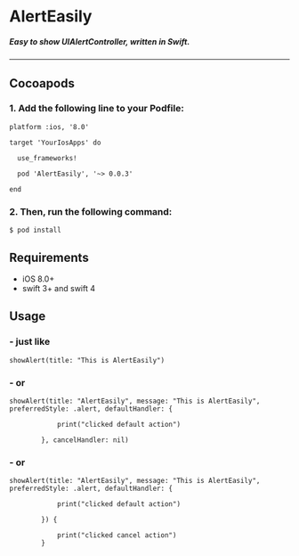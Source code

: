 # AlertEasily
##### Easy to show UIAlertController, written in Swift.

---


## Cocoapods

### 1. Add the following line to your Podfile:

```
platform :ios, '8.0'

target 'YourIosApps' do

  use_frameworks!

  pod 'AlertEasily', '~> 0.0.3'

end
```

### 2. Then, run the following command:

```
$ pod install
```




## Requirements
>
- iOS 8.0+
- swift 3+ and swift 4



## Usage

### - just like


```
showAlert(title: "This is AlertEasily")
```

### - or
```
showAlert(title: "AlertEasily", message: "This is AlertEasily", preferredStyle: .alert, defaultHandler: {
            
            print("clicked default action")
            
        }, cancelHandler: nil)
```

### - or
```
showAlert(title: "AlertEasily", message: "This is AlertEasily", preferredStyle: .alert, defaultHandler: {

            print("clicked default action")

        }) {

            print("clicked cancel action")
        }
```